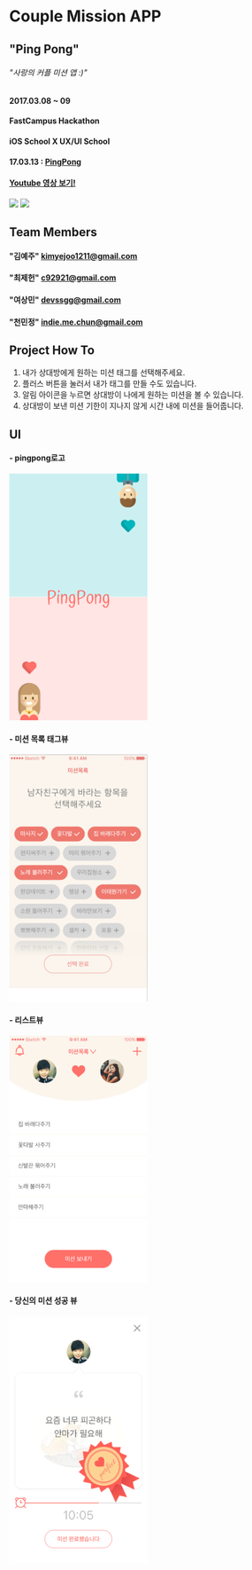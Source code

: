 # Couple Mission APP
## "Ping Pong"
###### "사랑의 커플 미션 앱 :)"


#### 2017.03.08 ~ 09  
#### FastCampus Hackathon   
#### iOS School X UX/UI School  

#### 17.03.13 : [PingPong](https://github.com/Jeheonjeol/CoupleMissionAPP/tree/master/PingPong)  
#### [Youtube 영상 보기!](https://www.youtube.com/embed/8z1CnH1UsCg)

<img src="./img/pingpong.gif?raw=true" width="250"> 
<img src="./img/pingpong2.gif?raw=true" width="250">

## Team Members  
#### "김예주"  kimyejoo1211@gmail.com  
#### "최제헌" c92921@gmail.com  
#### "여상민" devssgg@gmail.com  
#### "천민정" indie.me.chun@gmail.com  


## Project How To
1. 내가 상대방에게 원하는 미션 태그를 선택해주세요.
2. 플러스 버튼을 눌러서 내가 태그를 만들 수도 있습니다.
3. 알림 아이콘을 누르면 상대방이 나에게 원하는 미션을 볼 수 있습니다.
4. 상대방이 보낸 미션 기한이 지나지 않게 시간 내에 미션을 들어줍니다.



## UI

#### - pingpong로고

<img src="./img/logo.png?raw=true" width="250">



#### - 미션 목록 태그뷰

<img src="./img/tag.png?raw=true" width="250">




#### - 리스트뷰

<img src="./img/list.png?raw=true" width="250">




#### - 당신의 미션 성공 뷰

<img src="./img/success.png?raw=true" width="250">









